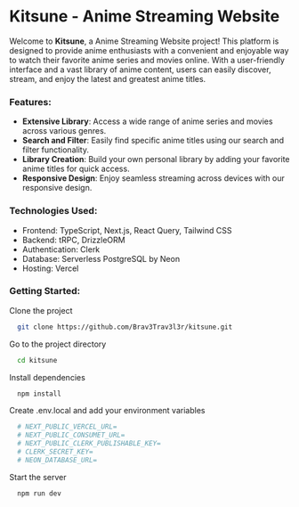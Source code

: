 # Kitsune - Anime Streaming Website

Welcome to **Kitsune**, a Anime Streaming Website project! This platform is designed to provide anime enthusiasts with a convenient and enjoyable way to watch their favorite anime series and movies online. With a user-friendly interface and a vast library of anime content, users can easily discover, stream, and enjoy the latest and greatest anime titles.

### Features:

- **Extensive Library**: Access a wide range of anime series and movies across various genres.
- **Search and Filter**: Easily find specific anime titles using our search and filter functionality.
- **Library Creation**: Build your own personal library by adding your favorite anime titles for quick access.
- **Responsive Design**: Enjoy seamless streaming across devices with our responsive design.

### Technologies Used:

- Frontend: TypeScript, Next.js, React Query, Tailwind CSS
- Backend: tRPC, DrizzleORM
- Authentication: Clerk
- Database: Serverless PostgreSQL by Neon
- Hosting: Vercel

### Getting Started:

Clone the project

```bash
  git clone https://github.com/Brav3Trav3l3r/kitsune.git
```

Go to the project directory

```bash
  cd kitsune
```

Install dependencies

```bash
  npm install
```

Create .env.local and add your environment variables

```bash
  # NEXT_PUBLIC_VERCEL_URL=
  # NEXT_PUBLIC_CONSUMET_URL=
  # NEXT_PUBLIC_CLERK_PUBLISHABLE_KEY=
  # CLERK_SECRET_KEY=
  # NEON_DATABASE_URL=
```

Start the server

```bash
  npm run dev
```
